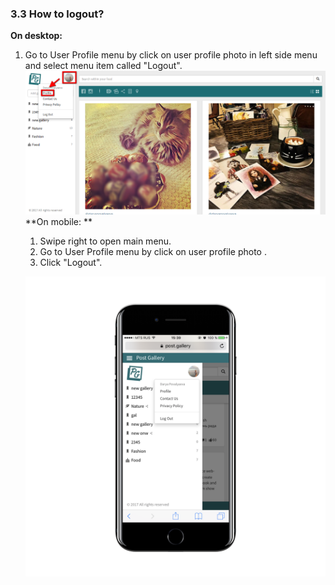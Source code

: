 ### 3.3 How to logout?

**On desktop:**

1. Go to User Profile menu by click on user profile photo in left side menu and select menu item called "Logout". ![](/assets/profile_menu.png)  
   **On mobile: **  
   1. Swipe right to open main menu.   
   2. Go to User Profile menu by click on user profile photo .  
   3. Click "Logout".

   ![](/assets/IMG_2541_iphone7plusjetblack_portrait.png)



